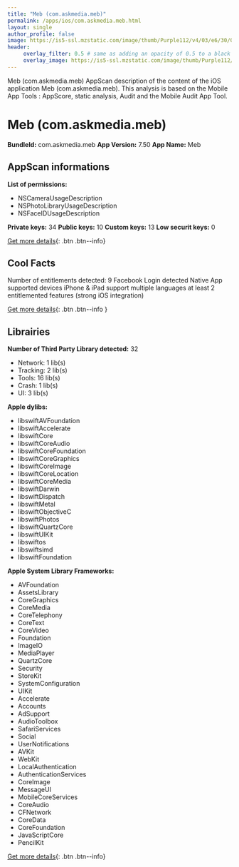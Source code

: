 ```yaml
---
title: "Meb (com.askmedia.meb)"
permalink: /apps/ios/com.askmedia.meb.html
layout: single
author_profile: false
image: https://is5-ssl.mzstatic.com/image/thumb/Purple112/v4/03/e6/30/03e63034-2add-2c45-e609-628b9efa149f/Meb5AppIcon-0-0-1x_U007emarketing-0-0-0-10-0-0-sRGB-0-0-0-GLES2_U002c0-512MB-85-220-0-0.png/512x512bb.jpg
header: 
     overlay_filter: 0.5 # same as adding an opacity of 0.5 to a black background
     overlay_image: https://is5-ssl.mzstatic.com/image/thumb/Purple112/v4/03/e6/30/03e63034-2add-2c45-e609-628b9efa149f/Meb5AppIcon-0-0-1x_U007emarketing-0-0-0-10-0-0-sRGB-0-0-0-GLES2_U002c0-512MB-85-220-0-0.png/512x512bb.jpg
---
```

Meb (com.askmedia.meb) AppScan description of the content of the iOS application Meb (com.askmedia.meb). This analysis is based on the Mobile App Tools : AppScore, static analysis, Audit and the Mobile Audit App Tool.

# Meb (com.askmedia.meb)

**BundleId:** com.askmedia.meb
**App Version:** 7.50
**App Name:** Meb


## AppScan informations 

**List of permissions:** 
- NSCameraUsageDescription
- NSPhotoLibraryUsageDescription
- NSFaceIDUsageDescription
  
  
**Private keys:** 34
**Public keys:** 10
**Custom keys:** 13
**Low securit keys:** 0
  
[Get more details](/pricing.html){: .btn .btn--info}

## Cool Facts

Number of entitlements detected: 9
Facebook Login detected
Native App
supported devices iPhone & iPad
support multiple languages
at least 2 entitlemented features (strong iOS integration)
  
[Get more details](/pricing.html){: .btn .btn--info }

## Librairies 
**Number of Third Party Library detected:** 32
- Network: 1 lib(s)
- Tracking: 2 lib(s)
- Tools: 16 lib(s)
- Crash: 1 lib(s)
- UI: 3 lib(s)


**Apple dylibs:**
- libswiftAVFoundation
- libswiftAccelerate
- libswiftCore
- libswiftCoreAudio
- libswiftCoreFoundation
- libswiftCoreGraphics
- libswiftCoreImage
- libswiftCoreLocation
- libswiftCoreMedia
- libswiftDarwin
- libswiftDispatch
- libswiftMetal
- libswiftObjectiveC
- libswiftPhotos
- libswiftQuartzCore
- libswiftUIKit
- libswiftos
- libswiftsimd
- libswiftFoundation


**Apple System Library Frameworks:**
- AVFoundation
- AssetsLibrary
- CoreGraphics
- CoreMedia
- CoreTelephony
- CoreText
- CoreVideo
- Foundation
- ImageIO
- MediaPlayer
- QuartzCore
- Security
- StoreKit
- SystemConfiguration
- UIKit
- Accelerate
- Accounts
- AdSupport
- AudioToolbox
- SafariServices
- Social
- UserNotifications
- AVKit
- WebKit
- LocalAuthentication
- AuthenticationServices
- CoreImage
- MessageUI
- MobileCoreServices
- CoreAudio
- CFNetwork
- CoreData
- CoreFoundation
- JavaScriptCore
- PencilKit


  
[Get more details](/pricing.html){: .btn .btn--info}

